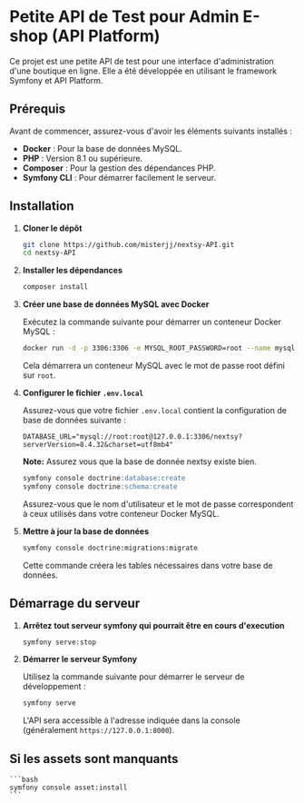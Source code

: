 # Petite API de Test pour Admin E-shop (API Platform)

Ce projet est une petite API de test pour une interface d'administration d'une boutique en ligne. Elle a été développée en utilisant le framework Symfony et API Platform.

## Prérequis

Avant de commencer, assurez-vous d'avoir les éléments suivants installés :

*   **Docker** : Pour la base de données MySQL.
*   **PHP** : Version 8.1 ou supérieure.
*   **Composer** : Pour la gestion des dépendances PHP.
*   **Symfony CLI** : Pour démarrer facilement le serveur.

## Installation

1.  **Cloner le dépôt**

    ```bash
    git clone https://github.com/misterjj/nextsy-API.git
    cd nextsy-API
    ```

2.  **Installer les dépendances**

    ```bash
    composer install
    ```

3.  **Créer une base de données MySQL avec Docker**

    Exécutez la commande suivante pour démarrer un conteneur Docker MySQL :

    ```bash
    docker run -d -p 3306:3306 -e MYSQL_ROOT_PASSWORD=root --name mysql-container mysql:8
    ```

    Cela démarrera un conteneur MySQL avec le mot de passe root défini sur `root`.

4. **Configurer le fichier `.env.local`**

   Assurez-vous que votre fichier `.env.local` contient la configuration de base de données suivante :

    ```dotenv
    DATABASE_URL="mysql://root:root@127.0.0.1:3306/nextsy?serverVersion=8.4.32&charset=utf8mb4"
    ```
   **Note:** Assurez vous que la base de donnée nextsy existe bien.
    ```sql
    symfony console doctrine:database:create
    symfony console doctrine:schema:create
    ```

   Assurez-vous que le nom d'utilisateur et le mot de passe correspondent à ceux utilisés dans votre conteneur Docker MySQL.

5.  **Mettre à jour la base de données**

    ```bash
    symfony console doctrine:migrations:migrate
    ```

    Cette commande créera les tables nécessaires dans votre base de données.

## Démarrage du serveur

1. **Arrêtez tout serveur symfony qui pourrait être en cours d'execution**

    ```bash
    symfony serve:stop
    ```

2.  **Démarrer le serveur Symfony**

    Utilisez la commande suivante pour démarrer le serveur de développement :

    ```bash
    symfony serve
    ```

    L'API sera accessible à l'adresse indiquée dans la console (généralement `https://127.0.0.1:8000`).

## Si les assets sont manquants

    ```bash
    symfony console asset:install
    ```
    